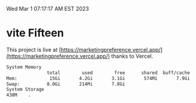 Wed Mar  1 07:17:17 AM EST 2023

# vite Fifteen


This project is live at [https://marketingpreference.vercel.app/](https://marketingpreference.vercel.app/) thanks to Vercel.

```bash
System Memory
               total        used        free      shared  buff/cache   available
Mem:            15Gi       4.2Gi       3.1Gi       574Mi       7.9Gi        10Gi
Swap:          8.0Gi       214Mi       7.8Gi
System Storage
438M	.
```
